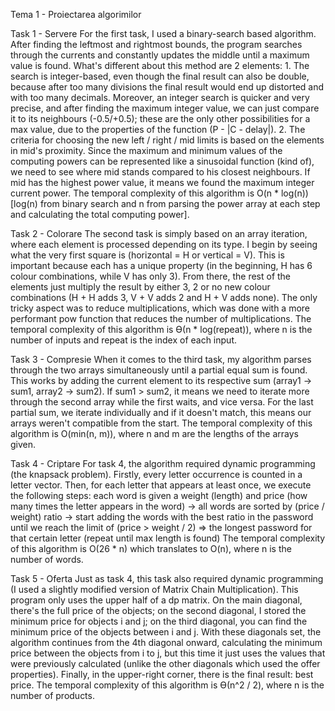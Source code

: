 Tema 1 - Proiectarea algorimilor

Task 1 - Servere
    For the first task, I used a binary-search based algorithm. After finding the leftmost and rightmost bounds,
    the program searches through the currents and constantly updates the middle until a maximum value is found.
    What's different about this method are 2 elements:
        1. The search is integer-based, even though the final result can also be double, because after too many divisions
        the final result would end up distorted and with too many decimals. Moreover, an integer search is quicker and 
        very precise, and after finding the maximum integer value, we can just compare it to its neighbours (-0.5/+0.5);
        these are the only other possibilities for a max value, due to the properties of the function (P - |C - delay|).
        2. The criteria for choosing the new left / right / mid limits is based on the elements in mid's proximity. Since
        the maximum and minimum values of the computing powers can be represented like a sinusoidal function (kind of),
        we need to see where mid stands compared to his closest neighbours. If mid has the highest power value, it means
        we found the maximum integer current power.
   The temporal complexity of this algorithm is O(n * log(n)) [log(n) from binary search and n from parsing the power
   array at each step and calculating the total computing power].

Task 2 - Colorare
    The second task is simply based on an array iteration, where each element is processed depending on its type. I begin
    by seeing what the very first square is (horizontal = H or vertical = V). This is important because each has a unique
    property (in the beginning, H has 6 colour combinations, while V has only 3). From there, the rest of the elements
    just multiply the result by either 3, 2 or no new colour combinations (H + H adds 3, V + V adds 2 and H + V adds none).
    The only tricky aspect was to reduce multiplications, which was done with a more performant pow function that reduces
    the number of multiplications.
    The temporal complexity of this algorithm is ϴ(n * log(repeat)), where n is the number of inputs and repeat is the index
    of each input.

Task 3 - Compresie
    When it comes to the third task, my algorithm parses through the two arrays simultaneously until a partial equal sum
    is found. This works by adding the current element to its respective sum (array1 -> sum1, array2 -> sum2). If
    sum1 > sum2, it means we need to iterate more through the second array while the first waits, and vice versa. For the
    last partial sum, we iterate individually and if it doesn't match, this means our arrays weren't compatible from the
    start.
    The temporal complexity of this algorithm is O(min(n, m)), where n and m are the lengths of the arrays given.

Task 4 - Criptare
    For task 4, the algorithm required dynamic programming (the knapsack problem). Firstly, every letter occurrence
    is counted in a letter vector. Then, for each letter that appears at least once, we execute the following steps:
        each word is given a weight (length) and price (how many times the letter appears in the word) -> all words
        are sorted by (price / weight) ratio -> start adding the words with the best ratio in the password until we reach
        the limit of (price > weight / 2) => the longest password for that certain letter (repeat until max length is found)
    The temporal complexity of this algorithm is O(26 * n) which translates to O(n), where n is the number of words.

Task 5 - Oferta
    Just as task 4, this task also required dynamic programming (I used a slightly modified version of Matrix Chain
    Multiplication). This program only uses the upper half of a dp matrix. On the main diagonal, there's the full price
    of the objects; on the second diagonal, I stored the minimum price for objects i and j; on the third diagonal, you can
    find the minimum price of the objects between i and j. With these diagonals set, the algorithm continues from the 4th
    diagonal onward, calculating the minimum price between the objects from i to j, but this time it just uses the values
    that were previously calculated (unlike the other diagonals which used the offer properties). Finally, in the
    upper-right corner, there is the final result: best price.
    The temporal complexity of this algorithm is ϴ(n^2 / 2), where n is the number of products.
